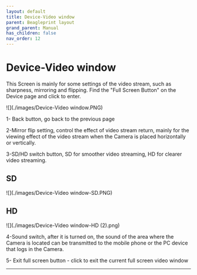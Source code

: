 ```yaml
---
layout: default
title: Device-Video window
parent: Beagleprint layout
grand_parent: Manual
has_children: false
nav_order: 12
---
```


# Device-Video window

This Screen is mainly for some settings of the video stream, such as sharpness, mirroring and flipping. Find the "Full Screen Button" on the Device page and click to enter.

![](./images/Device-Video window.PNG)

1- Back button, go back to the previous page

2-Mirror flip setting, control the effect of video stream return, mainly for the viewing effect of the video stream when the Camera is placed horizontally or vertically.

3-SD/HD switch button, SD for smoother video streaming, HD for clearer video streaming.

## SD
![](./images/Device-Video window-SD.PNG)

## HD
![](./images/Device-Video window-HD (2).png)


4-Sound switch, after it is turned on, the sound of the area where the Camera is located can be transmitted to the mobile phone or the PC device that logs in the Camera.

5- Exit full screen button - click to exit the current full screen video window



---

